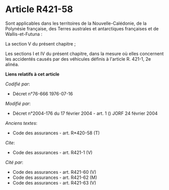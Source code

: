 # Article R421-58

Sont applicables dans les territoires de la Nouvelle-Calédonie, de la Polynésie française, des Terres australes et
antarctiques françaises et de Wallis-et-Futuna : 

La section V du présent chapitre ; 

Les sections I et IV du présent chapitre, dans la mesure où elles concernent les accidentés causés par des véhicules définis
à l'article R. 421-1, 2e alinéa.

**Liens relatifs à cet article**

_Codifié par_:

  - Décret n°76-666 1976-07-16

_Modifié par_:

  - Décret n°2004-176 du 17 février 2004 - art. 1 () JORF 24 février 2004

_Anciens textes_:

  - Code des assurances - art. R*420-58 (T)

_Cite_:

  - Code des assurances - art. R421-1 (V)

_Cité par_:

  - Code des assurances - art. R421-60 (V)
  - Code des assurances - art. R421-62 (M)
  - Code des assurances - art. R421-63 (V)
